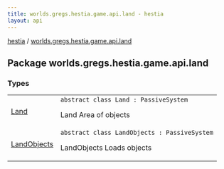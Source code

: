 ```yaml
---
title: worlds.gregs.hestia.game.api.land - hestia
layout: api
---
```


<div class='api-docs-breadcrumbs'><a href="../index.html">hestia</a> / <a href="./index.html">worlds.gregs.hestia.game.api.land</a></div>

## Package worlds.gregs.hestia.game.api.land

### Types

<table class="api-docs-table">
<tbody>
<tr>
<td markdown="1">

<a href="-land/index.html">Land</a>


</td>
<td markdown="1">
<div class="signature"><code><span class="keyword">abstract</span> <span class="keyword">class </span><span class="identifier">Land</span>&nbsp;<span class="symbol">:</span>&nbsp;<span class="identifier">PassiveSystem</span></code></div>

Land
Area of objects


</td>
</tr>
<tr>
<td markdown="1">

<a href="-land-objects/index.html">LandObjects</a>


</td>
<td markdown="1">
<div class="signature"><code><span class="keyword">abstract</span> <span class="keyword">class </span><span class="identifier">LandObjects</span>&nbsp;<span class="symbol">:</span>&nbsp;<span class="identifier">PassiveSystem</span></code></div>

LandObjects
Loads objects


</td>
</tr>
</tbody>
</table>
